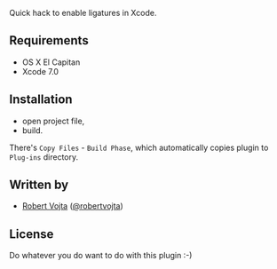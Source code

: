 Quick hack to enable ligatures in Xcode.

## Requirements

- OS X El Capitan
- Xcode 7.0

## Installation

* open project file,
* build.

There's `Copy Files` - `Build Phase`, which automatically copies plugin to `Plug-ins` directory.

## Written by

- [Robert Vojta](http://github.com/robertvojta) ([@robertvojta](https://twitter.com/robertvojta))

## License

Do whatever you do want to do with this plugin :-)

